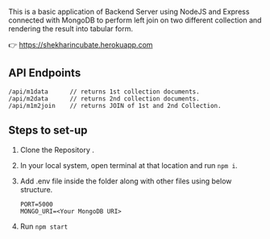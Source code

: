 This is a basic application of Backend Server using NodeJS and Express connected with MongoDB to perform left join on two different collection and rendering the result into tabular form. 

:point_right: https://shekharincubate.herokuapp.com

## API Endpoints

    
    /api/m1data      // returns 1st collection documents.
    /api/m2data      // returns 2nd collection documents.
    /api/m1m2join    // returns JOIN of 1st and 2nd Collection.


    

## Steps to set-up
1. Clone the Repository .
2. In your local system, open terminal at that location and run ``` npm i ```.
3. Add .env file inside the folder along with other files using below structure.
    ```
    PORT=5000
    MONGO_URI=<Your MongoDB URI>
    ```

4. Run ``` npm start ```


